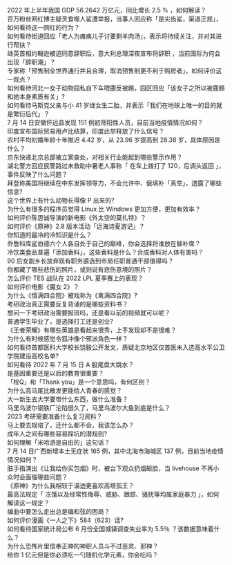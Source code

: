 2022 年上半年我国 GDP 56.2642 万亿元，同比增长 2.5 % ，如何解读？  
百万粉丝网红博主疑烹食噬人鲨遭举报，当事人回应称「是尖齿鲨，渠道正规」，如何看待这一网红的行为？  
如何看待街道回应「老人为瘫痪儿子讨要剩羊肉汤」，表示将持续关注，并对其进行帮扶？  
继英首相约翰逊被迫同意辞职后，意大利总理深夜宣布将辞职 ，当前国际为何会出现「辞职潮」？  
专家称「预售制全世界通行并且合理，取消预售制更不利于购房者」，如何评价这一观点？  
如何看待河北一女子动物园私自下车喂鹿反被踢，园区回应「该女子之所以被鹿踢和她本身素质有关」?  
如何看待马斯克父亲与小 41 岁继女生二胎，并表示「我们在地球上唯一的目的就是繁衍后代」？  
7 月 14 日安徽怀远县发现 151 例初筛阳性人员，目前当地疫情情况如何？  
印度宣布国际贸易用卢比结算，印度此举释放了什么信号？  
农村平均初婚年龄十年推迟 4.42 岁，从 23.96 岁提高到 28.38 岁，具体原因是什么？  
京东快递北京总部被立案查处，对相关行业能起到哪些警示作用？  
湖北警方回应民警路过未救助中暑老人事称「 在车上拨打了 120，后调头返回 」，事件反映了什么问题？  
拜登称美国将继续在中东发挥领导力，不会允许中、俄填补「真空」，透露了哪些信息?  
这个世界上有什么动物长得像 P 出来的?  
为什么有很多的程序员觉得 Linux 比 Windows 更加方便，更加有效率？  
如何评价陈思诚导演的新电影《外太空的莫扎特》？  
如何评价《原神》2.8 版本活动「远海诗夏游记」？  
你知道的最冷的冷知识是什么？  
乔詹科库鲨伯德六个人各自处于自己的巅峰，你会选择将谁放在替补席？  
冷饮类食品普遍「添加香料」，这些香料是什么？合成香料对人体有害吗？  
90 后女副乡长放弃现有职务遴选到市局任职普通干部值得吗？  
你都藏了哪些悲伤的照片，或则说有悲伤意境的照片？  
怎么评价 TES 战队在 2022 LPL 夏季赛上的表现？  
如何评价电影《魔女 2》？  
为什么《情满四合院》被戏称为《禽满四合院》?  
考研政治真正需要反复背诵的是哪些资料书？  
想问一下考研政治需要报班吗，还是看以前的视频就可以呢？  
普通学生毕业了，是选择打工还是创业?  
《王者荣耀》有哪些英雄是看起来很秀，上手发现却不是很难？  
为什么有时候感觉令狐冲像个邪派角色一样？  
如何看待首都医科大学校长饶毅公开发文，质疑北京地区仅首医未入选高水平公卫学院建设高校名单?  
如何看待 2022 年 7 月 15 日 A 股尾盘大跳水？  
是基因重要还是以后的教育很重要？  
「栓Q」和「Thank you」是一个意思吗，有何区别？  
为什么高马尾比散发更能给人青春的感觉？  
大一新生去大学要带什么东西，做什么准备？  
马里乌波尔钢铁厂沦陷很久了，马里乌波尔大鱼到底是什么？  
2023 考研需要准备什么复习资料？  
马上要去规培了，还什么都不会，我该怎么办？  
成年人之间有哪些容易踩坑的潜规则?  
如何理解「米哈游是自由的」这句话？  
7 月 14 日广西新增本土无症状 165 例，其中北海市海城区 137 例，目前当地疫情情况如何？  
脏手指演出《让我给你买包烟》时，被台下观众扔烟砸脸，当 livehouse 不再小众时会面临哪些问题？  
《原神》为什么我相较于温迪更喜欢高塔孤王？  
最高法规定「 冻饿以及经常性侮辱、威胁、跟踪、骚扰等均属家庭暴力 」，如何解读这一规定？  
编曲中要怎么走出总是编和弦的困局？  
如何评价漫画《一人之下》584（623）话?  
如何看待国家统计局公布 6 月份全国城镇调查失业率为 5.5％ ？该数据意味着什么？  
为什么恐怖片里信奉正神的神职人员斗不过恶灵、邪神？  
给你 1 亿元但是你必须吃一勺随机化学元素，你会吃吗？  
